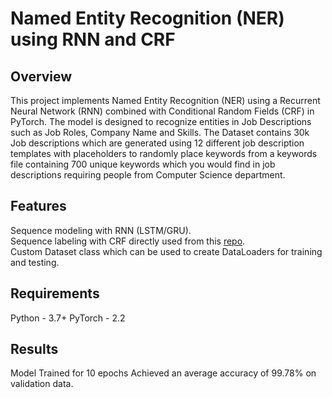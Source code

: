 # Named Entity Recognition (NER) using RNN and CRF

## Overview
This project implements Named Entity Recognition (NER) using a Recurrent Neural Network (RNN) combined with Conditional Random Fields (CRF) in PyTorch. The model is designed to recognize entities in Job Descriptions such as Job Roles, Company Name and Skills.
The Dataset contains 30k Job descriptions which are generated using 12 different job description templates with placeholders to randomly place keywords from a keywords file containing 700 unique keywords which you would find in job descriptions requiring people
from Computer Science department.

## Features
Sequence modeling with RNN (LSTM/GRU).<br/>
Sequence labeling with CRF directly used from this [repo](https://github.com/rikeda71/TorchCRF/blob/master/TorchCRF/__init__.py]).<br/>
Custom Dataset class which can be used to create DataLoaders for training and testing.<br/>

## Requirements
Python - 3.7+
PyTorch - 2.2

## Results
Model Trained for 10 epochs
Achieved an average accuracy of 99.78% on validation data.

